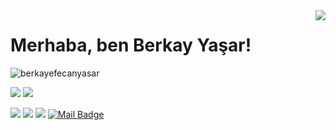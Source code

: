 
<img align='right' src="https://github-readme-stats.vercel.app/api?username=berkayefecanyasar&show_icons=true">

# Merhaba, ben Berkay Yaşar! 
<p align="left"> <img src="https://komarev.com/ghpvc/?username=berkayefecanyasar" alt="berkayefecanyasar" /> </p>

[![](https://img.shields.io/twitter/follow/_BerkayYasar?style=social)](https://www.twitter.com/_BerkayYasar)
[![](https://img.shields.io/github/followers/berkayefecanyasar?style=social)](https://www.github.com/berkayefecanyasar)


[![](https://img.shields.io/badge/twitter-%231DA1F2.svg?&style=for-the-badge&logo=twitter&logoColor=white)](https://www.twitter.com/_BerkayYasar)
[![](https://img.shields.io/badge/linkedin-%230077B5.svg?&style=for-the-badge&logo=linkedin&logoColor=white)](https://www.linkedin.com/in/efecan-berkay-yasar/)
[![](https://img.shields.io/badge/instagram-%23E4405F.svg?&style=for-the-badge&logo=instagram&logoColor=white)](https://instagram.com/berkayefecanyasar)
[![Mail Badge](https://img.shields.io/badge/efecanberkayyasar@gmail.com-c14438?style=for-the-badge&logo=Gmail&logoColor=white&link=mailto:efecanberkayyasar@gmail.com)](mailto:efecanberkayyasar@gmail.com)

